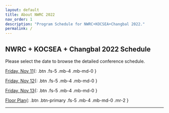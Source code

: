 ```yaml
---
layout: default
title: About NWRC 2022
nav_order: 1
description: "Program Schedule for NWRC+KOCSEA+Changbal 2022."
permalink: /
---
```


## NWRC + KOCSEA + Changbal 2022 Schedule

Please select the date to browse the detailed conference schedule.

[Friday, Nov 11](./docs/nov-11){: .btn .fs-5 .mb-4 .mb-md-0 }

[Friday, Nov 12](./docs/nov-12){: .btn .fs-5 .mb-4 .mb-md-0 }

[Friday, Nov 13](./docs/nov-13){: .btn .fs-5 .mb-4 .mb-md-0 }

[Floor Plan](./docs/floor-plan/floor-plan){: .btn .btn-primary .fs-5 .mb-4 .mb-md-0 .mr-2 } 

---
